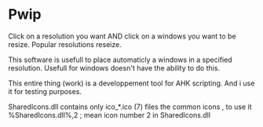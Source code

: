 # Pwip
Click on a resolution you want AND click on a windows you want to be resize. Popular resolutions reseize.

This software is usefull to place automaticly a windows in a specified resolution. Usefull for windows doesn't have the ability to do this.

This entire thing (work) is a developpement tool for AHK scripting. And i use it for testing purposes.

SharedIcons.dll contains only ico_*.ico (7) files the common icons , to use it %SharedIcons.dll%,2 ; mean icon number 2 in SharedIcons.dll
